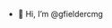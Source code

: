 - 👋 Hi, I’m @gfieldercmg

<!---
gfieldercmg/gfieldercmg is a ✨ special ✨ repository because its `README.md` (this file) appears on your GitHub profile.
You can click the Preview link to take a look at your changes.
--->
